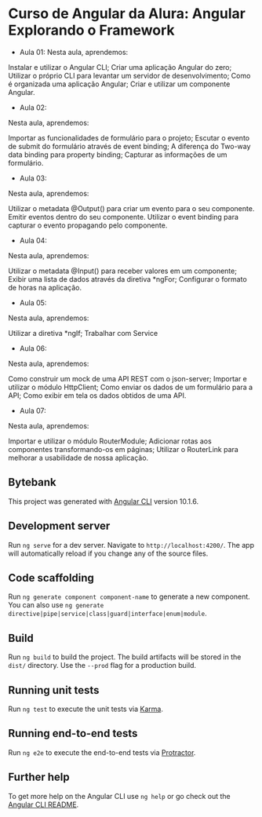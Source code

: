 # Curso de Angular da Alura: Angular Explorando o Framework

- Aula 01: 
Nesta aula, aprendemos:

Instalar e utilizar o Angular CLI;
Criar uma aplicação Angular do zero;
Utilizar o próprio CLI para levantar um servidor de desenvolvimento;
Como é organizada uma aplicação Angular;
Criar e utilizar um componente Angular.

- Aula 02:

Nesta aula, aprendemos:

Importar as funcionalidades de formulário para o projeto;
Escutar o evento de submit do formulário através de event binding;
A diferença do Two-way data binding para property binding;
Capturar as informações de um formulário.

- Aula 03:

Nesta aula, aprendemos:

Utilizar o metadata @Output() para criar um evento para o seu componente.
Emitir eventos dentro do seu componente.
Utilizar o event binding para capturar o evento propagando pelo componente.

- Aula 04:

Nesta aula, aprendemos:

Utilizar o metadata @Input() para receber valores em um componente;
Exibir uma lista de dados através da diretiva *ngFor;
Configurar o formato de horas na aplicação.

- Aula 05:

Nesta aula, aprendemos:

Utilizar a diretiva *ngIf;
Trabalhar com Service

- Aula 06:

Nesta aula, aprendemos:

Como construir um mock de uma API REST com o json-server;
Importar e utilizar o módulo HttpClient;
Como enviar os dados de um formulário para a API;
Como exibir em tela os dados obtidos de uma API.

- Aula 07:

Nesta aula, aprendemos:

Importar e utilizar o módulo RouterModule;
Adicionar rotas aos componentes transformando-os em páginas;
Utilizar o RouterLink para melhorar a usabilidade de nossa aplicação.

## Bytebank

This project was generated with [Angular CLI](https://github.com/angular/angular-cli) version 10.1.6.

## Development server

Run `ng serve` for a dev server. Navigate to `http://localhost:4200/`. The app will automatically reload if you change any of the source files.

## Code scaffolding

Run `ng generate component component-name` to generate a new component. You can also use `ng generate directive|pipe|service|class|guard|interface|enum|module`.

## Build

Run `ng build` to build the project. The build artifacts will be stored in the `dist/` directory. Use the `--prod` flag for a production build.

## Running unit tests

Run `ng test` to execute the unit tests via [Karma](https://karma-runner.github.io).

## Running end-to-end tests

Run `ng e2e` to execute the end-to-end tests via [Protractor](http://www.protractortest.org/).

## Further help

To get more help on the Angular CLI use `ng help` or go check out the [Angular CLI README](https://github.com/angular/angular-cli/blob/master/README.md).
